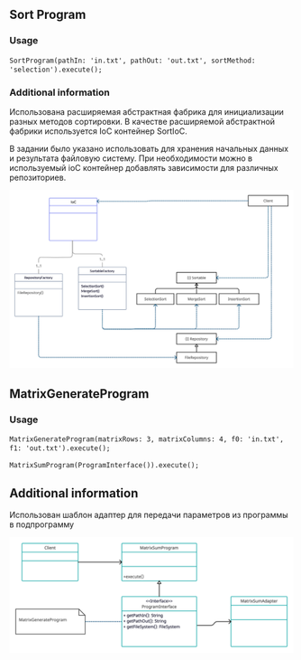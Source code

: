 ## Sort Program
### Usage

```
SortProgram(pathIn: 'in.txt', pathOut: 'out.txt', sortMethod: 'selection').execute();
```

### Additional information

Использована расширяемая абстрактная фабрика для инициализации разных методов сортировки. 
В качестве расширяемой абстрактной фабрики используется IoC контейнер SortIoC.

В задании было указано использовать для хранения начальных данных и результата файловую систему. 
При необходимости можно в используемый ioC контейнер добавлять зависимости для различных репозиториев.

![diagram](AbstractFabricaDiagram.png)

## MatrixGenerateProgram
### Usage

```
MatrixGenerateProgram(matrixRows: 3, matrixColumns: 4, f0: 'in.txt', f1: 'out.txt').execute();
```
``` 
MatrixSumProgram(ProgramInterface()).execute();
```

##  Additional information

Использован шаблон адаптер для передачи параметров из программы в подпрограмму

![diagram](AdapterDiagram.png)
